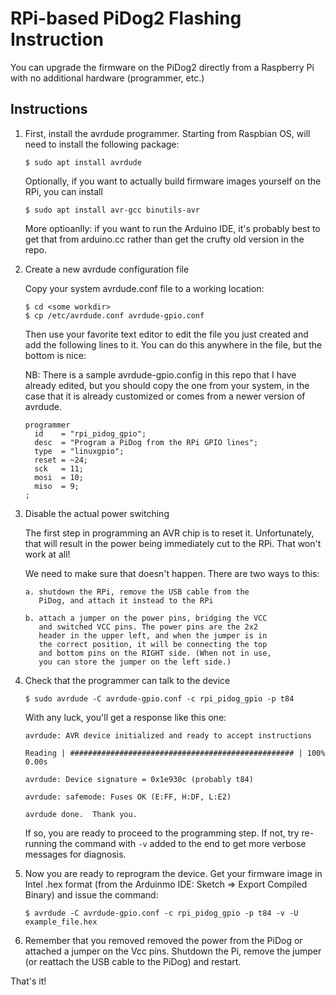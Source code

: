 # RPi-based PiDog2 Flashing Instruction

You can upgrade the firmware on the PiDog2 directly from a
Raspberry Pi with no additional hardware (programmer, etc.)

## Instructions

 1. First, install the avrdude programmer. Starting from
    Raspbian OS, will need to install the following package:

    ```
    $ sudo apt install avrdude
    ```

    Optionally, if you want to actually build firmware images
    yourself on the RPi, you can install

    ```
    $ sudo apt install avr-gcc binutils-avr
    ```

    More optioanlly: if you want to run the Arduino IDE, it's probably
    best to get that from arduino.cc rather than get the
    crufty old version in the repo.

 2. Create a new avrdude configuration file

    Copy your system avrdude.conf file to a working location:

    ```
    $ cd <some workdir>
    $ cp /etc/avrdude.conf avrdude-gpio.conf
    ```

    Then use your favorite text editor to edit the file you
    just created and add the following lines to it. You can do this
    anywhere in the file, but the bottom is nice:
  
    NB: There is a sample avrdude-gpio.config in this repo 
    that I have already edited, but you should copy the one from
    your system, in the case that it is already customized or 
    comes from a newer version of avrdude.

    ```
    programmer
      id    = "rpi_pidog_gpio";
      desc  = "Program a PiDog from the RPi GPIO lines";
      type  = "linuxgpio";
      reset = ~24;
      sck   = 11;
      mosi  = 10;
      miso  = 9;
    ;
    ```

 3. Disable the actual power switching

    The first step in programming an AVR chip is to reset it.
    Unfortunately, that will result in the power being immediately
    cut to the RPi.  That won't work at all!

    We need to make sure that doesn't happen. There are two ways
    to this:
     
        a. shutdown the RPi, remove the USB cable from the 
           PiDog, and attach it instead to the RPi

        b. attach a jumper on the power pins, bridging the VCC
           and switched VCC pins. The power pins are the 2x2 
           header in the upper left, and when the jumper is in
           the correct position, it will be connecting the top
           and bottom pins on the RIGHT side. (When not in use,
           you can store the jumper on the left side.)


 4. Check that the programmer can talk to the device

    ```
    $ sudo avrdude -C avrdude-gpio.conf -c rpi_pidog_gpio -p t84
    ```

    With any luck, you'll get a response like this one:

    ```
    avrdude: AVR device initialized and ready to accept instructions

    Reading | ################################################## | 100% 0.00s

    avrdude: Device signature = 0x1e930c (probably t84)

    avrdude: safemode: Fuses OK (E:FF, H:DF, L:E2)

    avrdude done.  Thank you.
    ```

    If so, you are ready to proceed to the programming step. If not,
    try re-running the command with `-v` added to the end to get more 
    verbose messages for diagnosis.

 5. Now you are ready to reprogram the device. Get your firmware image in 
    Intel .hex format (from the Arduinmo IDE: Sketch => Export Compiled Binary)
     and issue the command:

    ```
    $ avrdude -C avrdude-gpio.conf -c rpi_pidog_gpio -p t84 -v -U example_file.hex 
    ```

 6. Remember that you removed removed the power from the PiDog or attached 
    a jumper on the Vcc pins. Shutdown the Pi, remove the jumper (or reattach
    the USB cable to the PiDog) and restart.

That's it!

